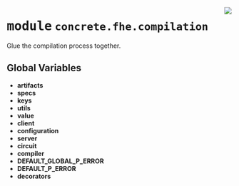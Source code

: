 <!-- markdownlint-disable -->

<a href="../../tempdirectoryforapidocs/.venvtrash/lib/python3.10/site-packages/concrete/fhe/compilation/__init__.py#L0"><img align="right" style="float:right;" src="https://img.shields.io/badge/-source-cccccc?style=flat-square"></a>

# <kbd>module</kbd> `concrete.fhe.compilation`
Glue the compilation process together. 

**Global Variables**
---------------
- **artifacts**
- **specs**
- **keys**
- **utils**
- **value**
- **client**
- **configuration**
- **server**
- **circuit**
- **compiler**
- **DEFAULT_GLOBAL_P_ERROR**
- **DEFAULT_P_ERROR**
- **decorators**


